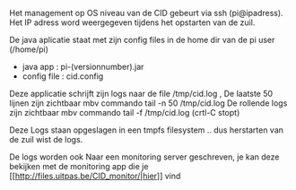 ---
---


Het management op OS niveau van de CID gebeurt via ssh (pi@ipadress). Het IP adress word weergegeven tijdens het opstarten van de zuil. 


De java aplicatie staat met zijn config files in de home dir van de pi user (/home/pi) 

 * java app : pi-(versionnumber).jar
 * config file : cid.config

Deze applicatie schrijft zijn  logs naar de file /tmp/cid.log , 
	De laatste 50 lijnen zijn zichtbaar mbv commando tail -n 50 /tmp/cid.log 
	De rollende logs zijn zichtbaar mbv commando tail -f /tmp/cid.log (crtl-C stopt)

Deze Logs staan opgeslagen in een tmpfs filesystem .. dus herstarten van de zuil wist de logs. 


De logs worden ook Naar een monitoring server geschreven, je kan deze bekijken met de monitoring app die je [[http://files.uitpas.be/CID_monitor/|hier]] vind 
